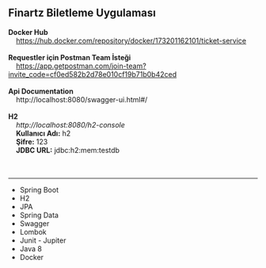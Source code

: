 ## Finartz Biletleme Uygulaması

**Docker Hub**<br>
&nbsp;&nbsp;&nbsp;&nbsp;https://hub.docker.com/repository/docker/173201162101/ticket-service
<br>
<br>
**Requestler için Postman Team İsteği**<br>
&nbsp;&nbsp;&nbsp;&nbsp;https://app.getpostman.com/join-team?invite_code=cf0ed582b2d78e010cf19b71b0b42ced
<br>
<br>
**Api Documentation**<br>
&nbsp;&nbsp;&nbsp;&nbsp;http://localhost:8080/swagger-ui.html#/
<br>
<br>
**H2**<br>
&nbsp;&nbsp;&nbsp;&nbsp;*http://localhost:8080/h2-console*<br>
&nbsp;&nbsp;&nbsp;&nbsp;**Kullanıcı Adı:** h2<br>
&nbsp;&nbsp;&nbsp;&nbsp;**Şifre:** 123<br>
&nbsp;&nbsp;&nbsp;&nbsp;**JDBC URL:** jdbc:h2:mem:testdb<br>
<br><br>


---
* Spring Boot
* H2
* JPA
* Spring Data
* Swagger
* Lombok
* Junit - Jupiter
* Java 8
* Docker


    

